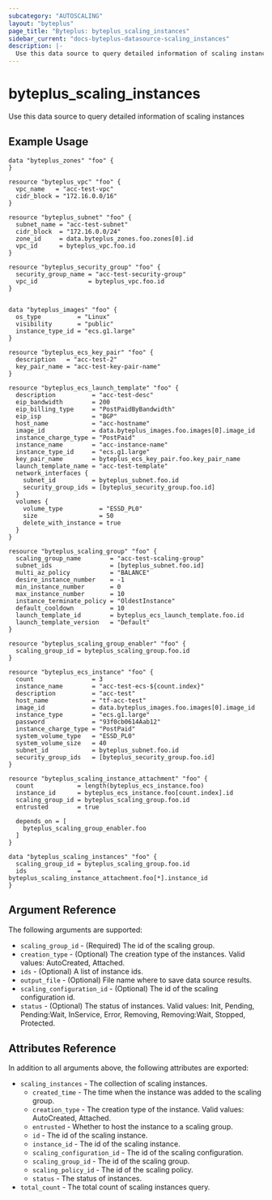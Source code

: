 ```yaml
---
subcategory: "AUTOSCALING"
layout: "byteplus"
page_title: "Byteplus: byteplus_scaling_instances"
sidebar_current: "docs-byteplus-datasource-scaling_instances"
description: |-
  Use this data source to query detailed information of scaling instances
---
```

# byteplus_scaling_instances
Use this data source to query detailed information of scaling instances
## Example Usage
```hcl
data "byteplus_zones" "foo" {
}

resource "byteplus_vpc" "foo" {
  vpc_name   = "acc-test-vpc"
  cidr_block = "172.16.0.0/16"
}

resource "byteplus_subnet" "foo" {
  subnet_name = "acc-test-subnet"
  cidr_block  = "172.16.0.0/24"
  zone_id     = data.byteplus_zones.foo.zones[0].id
  vpc_id      = byteplus_vpc.foo.id
}

resource "byteplus_security_group" "foo" {
  security_group_name = "acc-test-security-group"
  vpc_id              = byteplus_vpc.foo.id
}


data "byteplus_images" "foo" {
  os_type          = "Linux"
  visibility       = "public"
  instance_type_id = "ecs.g1.large"
}

resource "byteplus_ecs_key_pair" "foo" {
  description   = "acc-test-2"
  key_pair_name = "acc-test-key-pair-name"
}

resource "byteplus_ecs_launch_template" "foo" {
  description          = "acc-test-desc"
  eip_bandwidth        = 200
  eip_billing_type     = "PostPaidByBandwidth"
  eip_isp              = "BGP"
  host_name            = "acc-hostname"
  image_id             = data.byteplus_images.foo.images[0].image_id
  instance_charge_type = "PostPaid"
  instance_name        = "acc-instance-name"
  instance_type_id     = "ecs.g1.large"
  key_pair_name        = byteplus_ecs_key_pair.foo.key_pair_name
  launch_template_name = "acc-test-template"
  network_interfaces {
    subnet_id          = byteplus_subnet.foo.id
    security_group_ids = [byteplus_security_group.foo.id]
  }
  volumes {
    volume_type          = "ESSD_PL0"
    size                 = 50
    delete_with_instance = true
  }
}

resource "byteplus_scaling_group" "foo" {
  scaling_group_name        = "acc-test-scaling-group"
  subnet_ids                = [byteplus_subnet.foo.id]
  multi_az_policy           = "BALANCE"
  desire_instance_number    = -1
  min_instance_number       = 0
  max_instance_number       = 10
  instance_terminate_policy = "OldestInstance"
  default_cooldown          = 10
  launch_template_id        = byteplus_ecs_launch_template.foo.id
  launch_template_version   = "Default"
}

resource "byteplus_scaling_group_enabler" "foo" {
  scaling_group_id = byteplus_scaling_group.foo.id
}

resource "byteplus_ecs_instance" "foo" {
  count                = 3
  instance_name        = "acc-test-ecs-${count.index}"
  description          = "acc-test"
  host_name            = "tf-acc-test"
  image_id             = data.byteplus_images.foo.images[0].image_id
  instance_type        = "ecs.g1.large"
  password             = "93f0cb0614Aab12"
  instance_charge_type = "PostPaid"
  system_volume_type   = "ESSD_PL0"
  system_volume_size   = 40
  subnet_id            = byteplus_subnet.foo.id
  security_group_ids   = [byteplus_security_group.foo.id]
}

resource "byteplus_scaling_instance_attachment" "foo" {
  count            = length(byteplus_ecs_instance.foo)
  instance_id      = byteplus_ecs_instance.foo[count.index].id
  scaling_group_id = byteplus_scaling_group.foo.id
  entrusted        = true

  depends_on = [
    byteplus_scaling_group_enabler.foo
  ]
}

data "byteplus_scaling_instances" "foo" {
  scaling_group_id = byteplus_scaling_group.foo.id
  ids              = byteplus_scaling_instance_attachment.foo[*].instance_id
}
```
## Argument Reference
The following arguments are supported:
* `scaling_group_id` - (Required) The id of the scaling group.
* `creation_type` - (Optional) The creation type of the instances. Valid values: AutoCreated, Attached.
* `ids` - (Optional) A list of instance ids.
* `output_file` - (Optional) File name where to save data source results.
* `scaling_configuration_id` - (Optional) The id of the scaling configuration id.
* `status` - (Optional) The status of instances. Valid values: Init, Pending, Pending:Wait, InService, Error, Removing, Removing:Wait, Stopped, Protected.

## Attributes Reference
In addition to all arguments above, the following attributes are exported:
* `scaling_instances` - The collection of scaling instances.
    * `created_time` - The time when the instance was added to the scaling group.
    * `creation_type` - The creation type of the instance. Valid values: AutoCreated, Attached.
    * `entrusted` - Whether to host the instance to a scaling group.
    * `id` - The id of the scaling instance.
    * `instance_id` - The id of the scaling instance.
    * `scaling_configuration_id` - The id of the scaling configuration.
    * `scaling_group_id` - The id of the scaling group.
    * `scaling_policy_id` - The id of the scaling policy.
    * `status` - The status of instances.
* `total_count` - The total count of scaling instances query.


